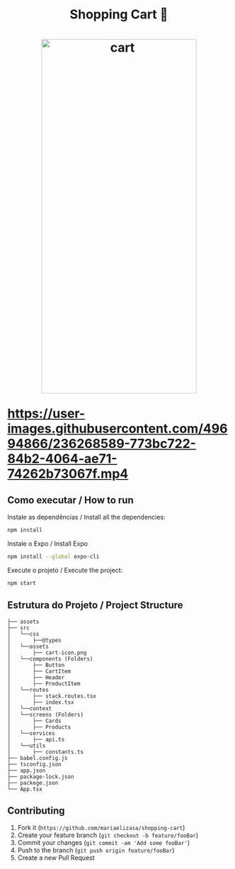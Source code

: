 <h1 align="center">Shopping Cart 💖<h1/>

<p align="center"> 
<img src="https://user-images.githubusercontent.com/49694866/236104419-a3f44736-2ed7-4ed0-b811-c9adc88a3445.jpg" alt="cart" width=350" height="800"/>
</p>


https://user-images.githubusercontent.com/49694866/236268589-773bc722-84b2-4064-ae71-74262b73067f.mp4

## Como executar / How to run


Instale as dependências / Install all the dependencies:

```sh
npm install
```

Instale o Expo / Install Expo

```sh
npm install --global expo-cli
```
Execute o projeto / Execute the project:

```sh
npm start
```


## Estrutura do Projeto / Project Structure

```
├── assets
├── src
│   └──css
│       ├──@types
│   └──assets
│       ├── cart-icon.png
│   └──components (Folders)
│       ├── Button 
│       ├── CartItem
│       ├── Header
│       ├── ProductItem
│   └──routes
│       ├── stack.routes.tsx
│       ├── index.tsx
│   └──context
│   └──screens (Folders)
│       ├── Cards
│       ├── Products
│   └──services
│       ├── api.ts
│   └──utils
│       ├── constants.ts
├── babel.config.js
├── tsconfig.json
├── app.json
├── package-lock.json
├── packege.json
└── App.tsx
```

## Contributing

1. Fork it (`https://github.com/mariaelizasa/shopping-cart`)
2. Create your feature branch (`git checkout -b feature/fooBar`)
3. Commit your changes (`git commit -am 'Add some fooBar'`)
4. Push to the branch (`git push origin feature/fooBar`)
5. Create a new Pull Request
